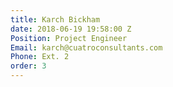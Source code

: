 ```yaml
---
title: Karch Bickham
date: 2018-06-19 19:58:00 Z
Position: Project Engineer
Email: karch@cuatroconsultants.com
Phone: Ext. 2
order: 3
---
```


